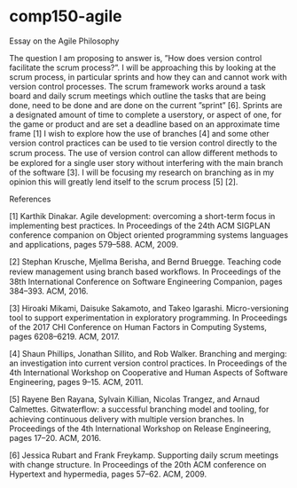 # comp150-agile
Essay on the Agile Philosophy

The question I am proposing to answer is, ”How does version control facilitate the scrum process?”. I will be approaching this by looking at the scrum process, in particular sprints and how they can and cannot work with version control processes. The scrum framework works around a task board and daily scrum meetings which outline the tasks that are being done, need to be done and are done on the current ”sprint” [6]. Sprints are a designated amount of time to complete a userstory, or aspect of one, for the game or product and are set a deadline based on an approximate time frame [1] I wish to explore how the use of branches [4] and some other version control practices can be used to tie version control directly to the scrum process. The use of version control can allow diﬀerent methods to be explored for a single user story without interfering with the main branch of the software [3]. I will be focusing my research on branching as in my opinion this will greatly lend itself to the scrum process [5] [2].


References

[1] Karthik Dinakar. Agile development: overcoming a short-term focus in implementing best practices. In Proceedings of the 24th ACM SIGPLAN conference companion on Object oriented programming systems languages and applications, pages 579–588. ACM, 2009.

[2] Stephan Krusche, Mjellma Berisha, and Bernd Bruegge. Teaching code review management using branch based workﬂows. In Proceedings of the 38th International Conference on Software Engineering Companion, pages 384–393. ACM, 2016.

[3] Hiroaki Mikami, Daisuke Sakamoto, and Takeo Igarashi. Micro-versioning tool to support experimentation in exploratory programming. In Proceedings of the 2017 CHI Conference on Human Factors in Computing Systems, pages 6208–6219. ACM, 2017.

[4] Shaun Phillips, Jonathan Sillito, and Rob Walker. Branching and merging: an investigation into current version control practices. In Proceedings of the 4th International Workshop on Cooperative and Human Aspects of Software Engineering, pages 9–15. ACM, 2011.

[5] Rayene Ben Rayana, Sylvain Killian, Nicolas Trangez, and Arnaud Calmettes. Gitwaterﬂow: a successful branching model and tooling, for achieving continuous delivery with multiple version branches. In Proceedings of the 4th International Workshop on Release Engineering, pages 17–20. ACM, 2016.

[6] Jessica Rubart and Frank Freykamp. Supporting daily scrum meetings with change structure. In Proceedings of the 20th ACM conference on Hypertext and hypermedia, pages 57–62. ACM, 2009.
